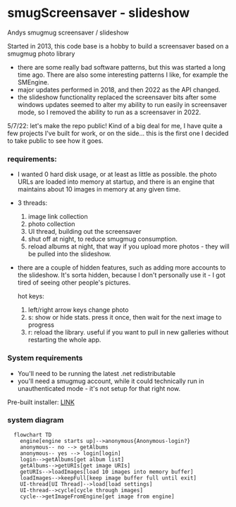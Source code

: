 # smugScreensaver - slideshow
Andys smugmug screensaver / slideshow

Started in 2013, this code base is a hobby to build a screensaver based on a smugmug photo library
- there are some really bad software patterns, but this was started a long time ago.  There are also some interesting patterns I like, for example the SMEngine.
- major updates performed in 2018, and then 2022 as the API changed.
- the slideshow functionality replaced the screensaver bits after some windows updates seemed to alter my ability to run easily in screensaver mode, so I removed the ability to run as a screensaver in 2022.  

5/7/22:  let's make the repo public! Kind of a big deal for me, I have quite a few projects I've built for work, or on the side... this is the first one I decided to take public to see how it goes.

### requirements:
- I wanted 0 hard disk usage, or at least as little as possible.  the photo URLs are loaded into memory at startup, and there is an engine that maintains about 10 images in memory at any given time.
- 3 threads:
  1. image link collection
  2. photo collection
  3. UI thread, building out the screensaver
  4. shut off at night, to reduce smugmug consumption.  
  5. reload albums at night, that way if you upload more photos - they will be pulled into the slideshow.
- there are a couple of hidden features, such as adding more accounts to the slideshow.  It's sorta hidden, because I don't personally use it - I got tired of seeing other people's pictures.

  hot keys:
  1. left/right arrow keys change photo
  2. s:  show or hide stats.  press it once, then wait for the next image to progress
  3. r:  reload the library.  useful if you want to pull in new galleries without restarting the whole app.

### System requirements
- You'll need to be running the latest .net redistributable
- you'll need a smugmug account, while it could technically run in unauthenticated mode - it's not setup for that right now.

Pre-built installer: [LINK](https://github.com/wholeCan/smugScreensaver/blob/92c5de460766e8f8ab1a665ed5d1d96b14916254/nsisInstaller/andysScreensaverInstaller_small.exe)

### system diagram
```mermaid
  flowchart TD
    engine[engine starts up]-->anonymous{Anonymous-login?}
    anonymous-- no --> getAlbums
    anonymous-- yes --> login[login]
    login-->getAlbums[get album list]
    getAlbums-->getURIs[get image URIs]
    getURIs-->loadImages[load 10 images into memory buffer]
    loadImages-->keepFull[keep image buffer full until exit]
    UI-thread[UI Thread]-->load[load settings]
    UI-thread-->cycle[cycle through images]
    cycle-->getImageFromEngine[get image from engine]
```
